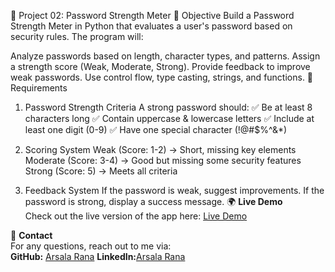 
🔐 Project 02: Password Strength Meter
📌 Objective
Build a Password Strength Meter in Python that evaluates a user's password based on security rules. The program will:

Analyze passwords based on length, character types, and patterns.
Assign a strength score (Weak, Moderate, Strong).
Provide feedback to improve weak passwords.
Use control flow, type casting, strings, and functions.
🔹 Requirements
1. Password Strength Criteria
A strong password should:
✅ Be at least 8 characters long
✅ Contain uppercase & lowercase letters
✅ Include at least one digit (0-9)
✅ Have one special character (!@#$%^&*)

2. Scoring System
Weak (Score: 1-2) → Short, missing key elements
Moderate (Score: 3-4) → Good but missing some security features
Strong (Score: 5) → Meets all criteria
3. Feedback System
If the password is weak, suggest improvements.
If the password is strong, display a success message.
🌍 **Live Demo**  
Check out the live version of the app here: [Live Demo](https://python-unit-convertor-dqqp4thnkc8mqyw6zdmee2.streamlit.app/)

📩 **Contact**  
For any questions, reach out to me via:  
**GitHub:**  [Arsala Rana](https://github.com/Sarakhan0322/Password-Strength-Meter)
**LinkedIn:**[Arsala Rana](www.linkedin.com/in/sara-khan-5a7886344)

